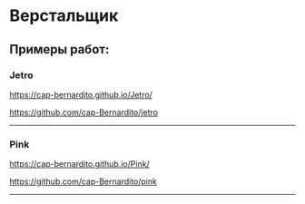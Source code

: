 # Верстальщик

## Примеры работ:

### Jetro

<https://cap-bernardito.github.io/Jetro/>

<https://github.com/cap-Bernardito/jetro>

---
### Pink

<https://cap-bernardito.github.io/Pink/>

<https://github.com/cap-Bernardito/pink>

---



